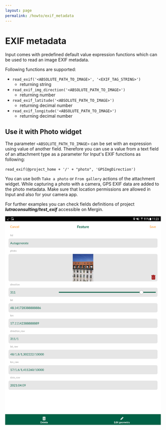 ```yaml
---
layout: page
permalink: /howto/exif_metadata
---
```


# EXIF metadata

Input comes with predefined default value expression functions which can be used to read an image EXIF metadata.


Following functions are supported:

- `read_exif('<ABSOLUTE_PATH_TO_IMAGE>', '<EXIF_TAG_STRING>')` 
    - returning string
- `read_exif_img_direction('<ABSOLUTE_PATH_TO_IMAGE>')` 
    - returning number
- `read_exif_latitude('<ABSOLUTE_PATH_TO_IMAGE>')` 
    - returning decimal number
- `read_exif_longitude('<ABSOLUTE_PATH_TO_IMAGE>')` 
    - returning decimal number


## Use it with Photo widget
The parameter `<ABSOLUTE_PATH_TO_IMAGE>` can be set with an expression using value of another field. 
Therefore you can use a value from a text field of an attachment type as a parameter for Input's EXIF functions as following:

`read_exif(@project_home + '/' + "photo", 'GPSImgDirection')`

You can use both `Take a photo` or `From gallery` actions of the attachment widget. While capturing a photo with a camera, 
GPS EXIF data are added to the photo metadata. Make sure that location permissions are allowed in Input and also 
for your camera app.

For further examples you can check fields definitions of project **_lutraconsulting/test_exif_** accessible on Mergin.

![photos](../images/gps_exif_metadata.png)
